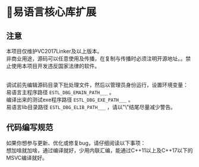 # 🎃易语言核心库扩展

## 注意
本项目仅维护VC2017Linker及以上版本。
<br>
非商业用途，源码可以任意使用及传播，在复制与传播时必须注明开源地址。。禁止使用本项目开发违反国家法律的软件。
<br>
<br>

调试前先编辑源码目录下批处理文件，然后以管理员身份运行，设置环境变量：
<br>
易语言主程序路径 `ESTL_DBG_EMAIN_PATH___` 。
<br>
编译出来的测试exe程序路径 `ESTL_DBG_EXE_PATH___` 。
<br>
易语言lib目录路径 `ESTL_DBG_ELIB_PATH___` ，请以"\\"结尾尽量减少警告。


## 代码编写规范
如果你想参与更新、优化或修复bug，请仔细阅读以下事项：
<br>
想加啥就加啥，通过编译就好，少用内联汇编，能通过C++11以上及C++17以下的MSVC编译就好。
